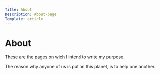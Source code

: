 ```yaml
---
Title: About
Description: About-page
Template: article
---
```


# About

These are the pages on wich I intend to write my purpose.

The reason why anyone of us is put on this planet, is to help one another.
